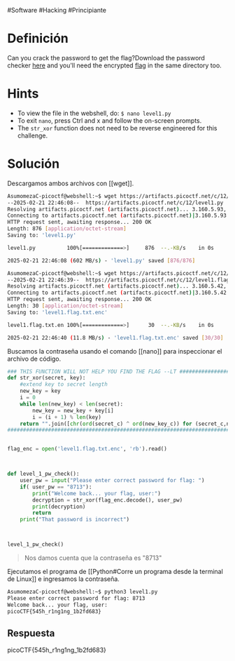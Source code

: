 #Software #Hacking #Principiante
# Definición
Can you crack the password to get the flag?Download the password checker [here](https://artifacts.picoctf.net/c/12/level1.py) and you'll need the encrypted [flag](https://artifacts.picoctf.net/c/12/level1.flag.txt.enc) in the same directory too.
# Hints
- To view the file in the webshell, do: `$ nano level1.py`
- To exit `nano`, press Ctrl and x and follow the on-screen prompts.
- The `str_xor` function does not need to be reverse engineered for this challenge.
# Solución
Descargamos ambos archivos con [[wget]].

```bash
AsumomezaC-picoctf@webshell:~$ wget https://artifacts.picoctf.net/c/12/level1.py
--2025-02-21 22:46:08--  https://artifacts.picoctf.net/c/12/level1.py
Resolving artifacts.picoctf.net (artifacts.picoctf.net)... 3.160.5.93, 3.160.5.18, 3.160.5.42, ...
Connecting to artifacts.picoctf.net (artifacts.picoctf.net)|3.160.5.93|:443... connected.
HTTP request sent, awaiting response... 200 OK
Length: 876 [application/octet-stream]
Saving to: 'level1.py'

level1.py          100%[=============>]     876  --.-KB/s    in 0s      

2025-02-21 22:46:08 (602 MB/s) - 'level1.py' saved [876/876]

AsumomezaC-picoctf@webshell:~$ wget https://artifacts.picoctf.net/c/12/level1.flag.txt.enc
--2025-02-21 22:46:39--  https://artifacts.picoctf.net/c/12/level1.flag.txt.enc
Resolving artifacts.picoctf.net (artifacts.picoctf.net)... 3.160.5.42, 3.160.5.18, 3.160.5.71, ...
Connecting to artifacts.picoctf.net (artifacts.picoctf.net)|3.160.5.42|:443... connected.
HTTP request sent, awaiting response... 200 OK
Length: 30 [application/octet-stream]
Saving to: 'level1.flag.txt.enc'

level1.flag.txt.en 100%[=============>]      30  --.-KB/s    in 0s      

2025-02-21 22:46:40 (11.8 MB/s) - 'level1.flag.txt.enc' saved [30/30]
```

Buscamos la contraseña usando el comando [[nano]] para inspeccionar el archivo de código.
```python
### THIS FUNCTION WILL NOT HELP YOU FIND THE FLAG --LT #################>
def str_xor(secret, key):
    #extend key to secret length
    new_key = key
    i = 0
    while len(new_key) < len(secret):
        new_key = new_key + key[i]
        i = (i + 1) % len(key)        
    return "".join([chr(ord(secret_c) ^ ord(new_key_c)) for (secret_c,ne>
########################################################################>


flag_enc = open('level1.flag.txt.enc', 'rb').read()



def level_1_pw_check():
    user_pw = input("Please enter correct password for flag: ")
    if( user_pw == "8713"):
        print("Welcome back... your flag, user:")
        decryption = str_xor(flag_enc.decode(), user_pw)
        print(decryption)
        return
    print("That password is incorrect")



level_1_pw_check()
```
>Nos damos cuenta que la contraseña es "8713"

Ejecutamos el programa de [[Python#Corre un programa desde la terminal de Linux]] e ingresamos la contraseña.

```bash
AsumomezaC-picoctf@webshell:~$ python3 level1.py
Please enter correct password for flag: 8713
Welcome back... your flag, user:
picoCTF{545h_r1ng1ng_1b2fd683}
```
## Respuesta
picoCTF{545h_r1ng1ng_1b2fd683}